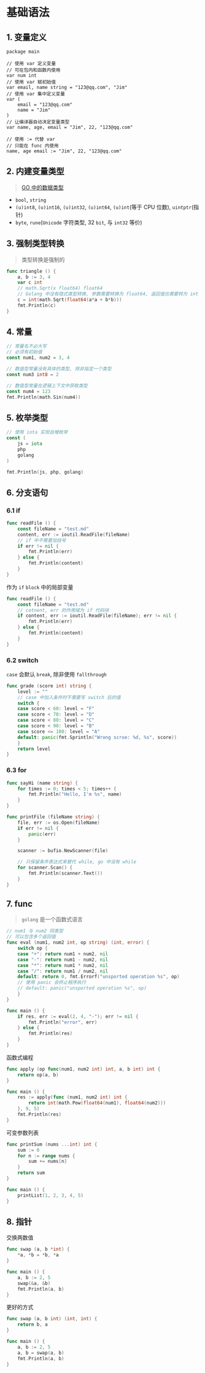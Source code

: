 # 基础语法

## 1. 变量定义
```golang
package main

// 使用 var 定义变量
// 可在包内和函数内使用
var num int
// 使用 var 赋初始值
var email, name string = "123@qq.com", "Jim"
// 使用 var 集中定义变量
var (
    email = "123@qq.com"
    name = "Jim"
)
// 让编译器自动决定变量类型
var name, age, email = "Jim", 22, "123@qq.com"

// 使用 := 代替 var
// 只能在 func 内使用
name, age email := "Jim", 22, "123@qq.com"
```

## 2. 内建变量类型
> [GO 中的数据类型](https://studygolang.com/articles/8276)

- `bool`, `string`
- `(u)int8`, `(u)int16`, `(u)int32`, `(u)int64`, `(u)int`(等于 CPU 位数), `uintptr`(指针)
- `byte`, `rune`(`Unicode` 字符类型, 32 `bit`, 与 `int32` 等价)

## 3. 强制类型转换
> 类型转换是强制的

```go
func triangle () {
	a, b := 3, 4
	var c int
    // math.Sqrt(x float64) float64
    // Golang 中没有隐式类型转换, 参数需要转换为 float64, 返回值也需要转为 int
	c = int(math.Sqrt(float64(a*a + b*b)))
	fmt.Println(c)
}
```

## 4. 常量

```go
// 常量名不必大写
// 必须有初始值
const num1, num2 = 3, 4

// 数值型常量没有具体的类型, 除非指定一个类型
const num3 int8 = 2

// 数值型常量在逻辑上下文中获取类型
const num4 = 123
fmt.Println(math.Sin(num4))
```

## 5. 枚举类型

```go
// 使用 iota 实现自增枚举
const (
    js = iota
    php
    golang
)

fmt.Println(js, php, golang)
```

## 6. 分支语句

### 6.1 if
```go
func readFile () {
	const fileName = "test.md"
    content, err := ioutil.ReadFile(fileName)
    // if 中不需要加括号
	if err != nil {
		fmt.Println(err)
	} else {
		fmt.Println(content)
	}
}
```

作为 `if` `block` 中的局部变量
```go
func readFile () {
    const fileName = "test.md"
    // cotnent, err 的作用域为 if 代码块
	if content, err := ioutil.ReadFile(fileName); err != nil {
		fmt.Println(err)
	} else {
		fmt.Println(content)
	}
}
```

### 6.2 switch
`case` 会默认 `break`, 除非使用 `fallthrough`
```go
func grade (score int) string {
    level := ""
    // case 中加入条件时不需要写 switch 后的值
	switch {
	case score < 60: level = "F"
	case score < 70: level = "D"
	case score < 80: level = "C"
	case score < 90: level = "B"
	case score <= 100: level = "A"
	default: panic(fmt.Sprintln("Wrong scroe: %d, %s", score))
	}
	return level
}
```

### 6.3 for
```go
func sayHi (name string) {
	for times := 0; times < 5; times++ {
		fmt.Println("Hello, I'm %s", name)
	}
}

func printFile (fileName string) {
	file, err := os.Open(fileName)
	if err != nil {
		panic(err)
	}

	scanner := bufio.NewScanner(file)

    // 只保留条件表达式来替代 while, go 中没有 while
	for scanner.Scan() {
		fmt.Println(scanner.Text())
	}
}
```

## 7. func
> `golang` 是一个函数式语言

```go
// num1 与 num2 同类型
// 可以包含多个返回值
func eval (num1, num2 int, op string) (int, error) {
    switch op {
    case "+": return num1 + num2, nil
    case "-": return num1 - num2, nil
    case "*": return num1 * num2, nil
    case "/": return num1 / num2, nil
    default: return 0, fmt.Errorf("unsported operation %s", op)
    // 使用 panic 会终止程序执行
    // default: panic("unsported operation %s", op)
    }
}

func main () {
    if res, err := eval(2, 4, "-"); err != nil {
		fmt.Println("error", err)
	} else {
		fmt.Println(res)
	}
}
```

函数式编程
```go
func apply (op func(num1, num2 int) int, a, b int) int {
	return op(a, b)
}

func main () {
    res := apply(func (num1, num2 int) int {
		return int(math.Pow(float64(num1), float64(num2)))
	}, 9, 5)
	fmt.Println(res)
}
```

可变参数列表
```go
func printSum (nums ...int) int {
    sum := 0
    for n := range nums {
        sum += nums[n]
    }
    return sum
}

func main () {
    printList(1, 2, 3, 4, 5)
}
```

## 8. 指针
交换两数值
```go
func swap (a, b *int) {
	*a, *b = *b, *a
}

func main () {
    a, b := 2, 5
    swap(&a, &b)
    fmt.Println(a, b)
}
```

更好的方式
```go
func swap (a, b int) (int, int) {
    return b, a
}

func main () {
    a, b := 2, 5
    a, b = swap(a, b)
    fmt.Println(a, b)
}
```

